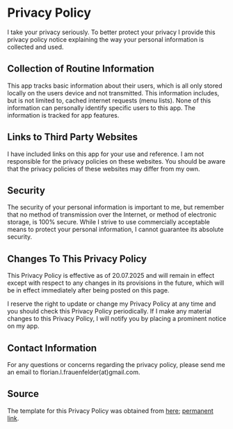 # Privacy Policy

I take your privacy seriously. To better protect your privacy I provide this privacy policy notice explaining the way your personal information is collected and used.


## Collection of Routine Information

This app tracks basic information about their users, which is all only stored locally on the users device and not transmitted. This information includes, but is not limited to, cached internet requests (menu lists). None of this information can personally identify specific users to this app. The information is tracked for app features.


## Links to Third Party Websites

I have included links on this app for your use and reference. I am not responsible for the privacy policies on these websites. You should be aware that the privacy policies of these websites may differ from my own.


## Security

The security of your personal information is important to me, but remember that no method of transmission over the Internet, or method of electronic storage, is 100% secure. While I strive to use commercially acceptable means to protect your personal information, I cannot guarantee its absolute security.


## Changes To This Privacy Policy

This Privacy Policy is effective as of 20.07.2025 and will remain in effect except with respect to any changes in its provisions in the future, which will be in effect immediately after being posted on this page.

I reserve the right to update or change my Privacy Policy at any time and you should check this Privacy Policy periodically. If I make any material changes to this Privacy Policy, I will notify you by placing a prominent notice on my app.


## Contact Information

For any questions or concerns regarding the privacy policy, please send me an email to florian.l.frauenfelder(at)gmail.com.


## Source

The template for this Privacy Policy was obtained from [here](https://github.com/ArthurGareginyan/privacy-policy-template/blob/master/privacy-policy.md); [permanent link](https://github.com/ArthurGareginyan/privacy-policy-template/blob/87c5d16939a7016d92dddf1dbfcf24c8deaf1137/privacy-policy.md).
